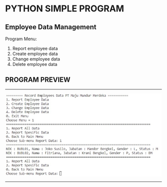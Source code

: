 # PYTHON SIMPLE PROGRAM
## Employee Data Management

Program Menu:

1. Report employee data
2. Create employee data
3. Change employee data
4. Delete employee data

## PROGRAM PREVIEW
-------
<img src="pic1.jpg" alt="isolated" width="700"/>

-------
